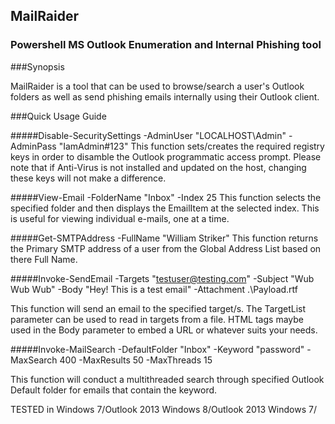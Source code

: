 ## MailRaider
### Powershell MS Outlook Enumeration and Internal Phishing tool

###Synopsis

MailRaider is a tool that can be used to browse/search a user's Outlook folders as well as send phishing emails internally using their Outlook client.  

###Quick Usage Guide

#####Disable-SecuritySettings -AdminUser "LOCALHOST\Admin" -AdminPass "IamAdmin#123" 
This function sets/creates the required registry keys in order to disamble the Outlook programmatic access 
prompt. Please note that if Anti-Virus is not installed and updated on the host, changing these keys will not make a difference. 

#####View-Email -FolderName "Inbox" -Index 25
This function selects the specified folder and then displays the EmailItem at the selected index. This is useful for viewing
individual e-mails, one at a time. 

#####Get-SMTPAddress -FullName "William Striker"
This function returns the Primary SMTP address of a user from the Global Address List based on there Full Name.

#####Invoke-SendEmail -Targets "testuser@testing.com" -Subject "Wub Wub Wub" -Body "Hey! This is a test email" -Attachment .\Payload.rtf

This function will send an email to the specified target/s. The TargetList parameter can be used to read in targets from a file. HTML tags maybe used in the Body parameter to embed a URL or whatever suits your needs. 

#####Invoke-MailSearch -DefaultFolder "Inbox" -Keyword "password" -MaxSearch 400 -MaxResults 50 -MaxThreads 15

This function will conduct a multithreaded search through specified Outlook Default folder for emails that contain the keyword. 


TESTED in Windows 7/Outlook 2013
          Windows 8/Outlook 2013
          Windows 7/

  
